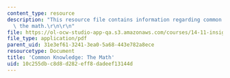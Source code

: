 ```yaml
---
content_type: resource
description: "This resource file contains information regarding common knowledge:\
  \ the math.\r\n\r\n"
file: https://ol-ocw-studio-app-qa.s3.amazonaws.com/courses/14-11-insights-from-game-theory-into-social-behavior-fall-2013/10c255dbc8d8d282eff8dadeef13144d_MIT14_11F13_Com_Know_Math.pdf
file_type: application/pdf
parent_uid: 31e3ef61-3241-3ea0-5a68-443e782a8ece
resourcetype: Document
title: 'Common Knowledge: The Math'
uid: 10c255db-c8d8-d282-eff8-dadeef13144d
---
```

